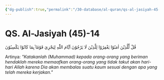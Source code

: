 ```yaml
---
{"dg-publish":true,"permalink":"/30-database/al-quran/qs-al-jasiyah-45-14/"}
---
```



# QS. Al-Jasiyah (45)-14
قُلْ لِّلَّذِيْنَ اٰمَنُوْا يَغْفِرُوْا لِلَّذِيْنَ لَا يَرْجُوْنَ اَيَّامَ اللّٰهِ لِيَجْزِيَ قَوْمًا ۢبِمَا كَانُوْا يَكْسِبُوْنَ 

Artinya: *"Katakanlah (Muhammad) kepada orang-orang yang beriman hendaklah mereka memaafkan orang-orang yang tidak takut akan hari-hari Allah karena Dia akan membalas suatu kaum sesuai dengan apa yang telah mereka kerjakan."*

